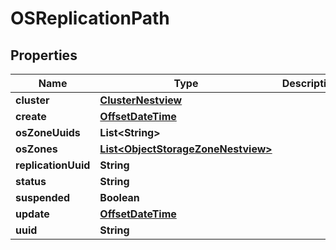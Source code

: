 # OSReplicationPath

## Properties
Name | Type | Description | Notes
------------ | ------------- | ------------- | -------------
**cluster** | [**ClusterNestview**](ClusterNestview.md) |  |  [optional]
**create** | [**OffsetDateTime**](OffsetDateTime.md) |  |  [optional]
**osZoneUuids** | **List&lt;String&gt;** |  |  [optional]
**osZones** | [**List&lt;ObjectStorageZoneNestview&gt;**](ObjectStorageZoneNestview.md) |  |  [optional]
**replicationUuid** | **String** |  |  [optional]
**status** | **String** |  |  [optional]
**suspended** | **Boolean** |  |  [optional]
**update** | [**OffsetDateTime**](OffsetDateTime.md) |  |  [optional]
**uuid** | **String** |  |  [optional]
